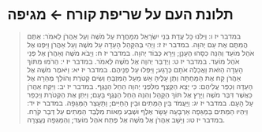 # תלונת העם על שריפת קורח ← מגיפה

> במדבר יז ו: וַיִּלֹּנוּ כָּל עֲדַת בְּנֵי יִשְׂרָאֵל מִמָּחֳרָת עַל מֹשֶׁה וְעַל אַהֲרֹן לֵאמֹר:  אַתֶּם הֲמִתֶּם אֶת עַם יְהוָה.
> במדבר יז ז: וַיְהִי בְּהִקָּהֵל הָעֵדָה עַל מֹשֶׁה וְעַל אַהֲרֹן וַיִּפְנוּ אֶל אֹהֶל מוֹעֵד וְהִנֵּה כִסָּהוּ הֶעָנָן; וַיֵּרָא כְּבוֹד יְהוָה.
> במדבר יז ח: וַיָּבֹא מֹשֶׁה וְאַהֲרֹן אֶל פְּנֵי אֹהֶל מוֹעֵד.
> במדבר יז ט: וַיְדַבֵּר יְהוָה אֶל מֹשֶׁה לֵּאמֹר.
> במדבר יז י: הֵרֹמּוּ מִתּוֹךְ הָעֵדָה הַזֹּאת וַאֲכַלֶּה אֹתָם כְּרָגַע; וַיִּפְּלוּ עַל פְּנֵיהֶם.
> במדבר יז יא: וַיֹּאמֶר מֹשֶׁה אֶל אַהֲרֹן קַח אֶת הַמַּחְתָּה וְתֶן עָלֶיהָ אֵשׁ מֵעַל הַמִּזְבֵּחַ וְשִׂים קְטֹרֶת וְהוֹלֵךְ מְהֵרָה אֶל הָעֵדָה וְכַפֵּר עֲלֵיהֶם:  כִּי יָצָא הַקֶּצֶף מִלִּפְנֵי יְהוָה הֵחֵל הַנָּגֶף.
> במדבר יז יב: וַיִּקַּח אַהֲרֹן כַּאֲשֶׁר דִּבֶּר מֹשֶׁה וַיָּרָץ אֶל תּוֹךְ הַקָּהָל וְהִנֵּה הֵחֵל הַנֶּגֶף בָּעָם; וַיִּתֵּן אֶת הַקְּטֹרֶת וַיְכַפֵּר עַל הָעָם.
> במדבר יז יג: וַיַּעֲמֹד בֵּין הַמֵּתִים וּבֵין הַחַיִּים; וַתֵּעָצַר הַמַּגֵּפָה.
> במדבר יז יד: וַיִּהְיוּ הַמֵּתִים בַּמַּגֵּפָה אַרְבָּעָה עָשָׂר אֶלֶף וּשְׁבַע מֵאוֹת מִלְּבַד הַמֵּתִים עַל דְּבַר קֹרַח.
> במדבר יז טו: וַיָּשָׁב אַהֲרֹן אֶל מֹשֶׁה אֶל פֶּתַח אֹהֶל מוֹעֵד; וְהַמַּגֵּפָה נֶעֱצָרָה. 
 

